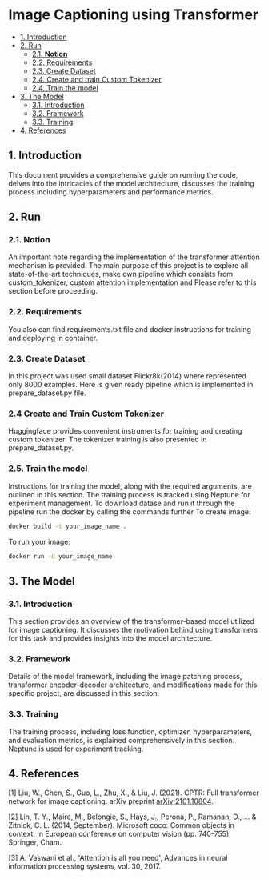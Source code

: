 # Image Captioning using Transformer

- [1. Introduction](#1-introduction)
- [2. Run](#2-run)
  - [2.1. **Notion**](#21-important-note)
  - [2.2. Requirements](#22-requirements)
  - [2.3. Create Dataset](#23-create-dataset)
  - [2.4. Create and train Custom Tokenizer](#23-create-dataset)
  - [2.4. Train the model](#24-train-the-model)
- [3. The Model](#3-the-model)
  - [3.1. Introduction](#31-introduction)
  - [3.2. Framework](#32-framework)
  - [3.3. Training](#33-training)
- [4. References](#4-references)

## 1. Introduction

This document provides a comprehensive guide on running the code, delves into the intricacies of the model architecture, discusses the training process including hyperparameters and performance metrics.

## 2. Run

### 2.1. Notion

An important note regarding the implementation of the transformer attention mechanism is provided.  The main purpose of this project is to explore all state-of-the-art techniques, make own pipeline which consists from custom_tokenizer, custom attention implementation and  Please refer to this section before proceeding.

### 2.2. Requirements

You also can find requirements.txt file and docker instructions for training and deploying in container.

### 2.3. Create Dataset

In this project was used small dataset Flickr8k(2014) where represented only 8000 examples. Here is given ready pipeline which is implemented in prepare_dataset.py file.

### 2.4  Create and Train Custom Tokenizer

Huggingface provides convenient instruments for training and creating custom tokenizer. The tokenizer training is also presented in prepare_dataset.py.

### 2.5. Train the model

Instructions for training the model, along with the required arguments, are outlined in this section. The training process is tracked using Neptune for experiment management.
To download datase and run it through the pipeline run the docker by calling the commands further
To create image:
```bash
docker build -t your_image_name .
```

To run your image:

```bash
docker run -d your_image_name
```




## 3. The Model

### 3.1. Introduction

This section provides an overview of the transformer-based model utilized for image captioning. It discusses the motivation behind using transformers for this task and provides insights into the model architecture.

### 3.2. Framework

Details of the model framework, including the image patching process, transformer encoder-decoder architecture, and modifications made for this specific project, are discussed in this section.

### 3.3. Training

The training process, including loss function, optimizer, hyperparameters, and evaluation metrics, is explained comprehensively in this section. Neptune is used for experiment tracking.


## 4. References

<a id="1">[1]</a> Liu, W., Chen, S., Guo, L., Zhu, X., & Liu, J. (2021). CPTR:
Full transformer network for image captioning. arXiv preprint
[arXiv:2101.10804](https://arxiv.org/abs/2101.10804).

<a id="2">[2]</a> Lin, T. Y., Maire, M., Belongie, S., Hays, J., Perona, P.,
Ramanan, D., ... & Zitnick, C. L. (2014, September). Microsoft coco: Common
objects in context. In European conference on computer vision (pp. 740-755).
Springer, Cham.

<a id="3">[3]</a> A. Vaswani et al., 'Attention is all you need', Advances in neural
information processing systems, vol. 30, 2017.